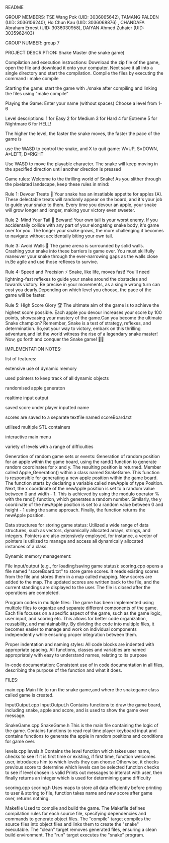 README

GROUP MEMBERS: 
  TSE Wang Pok (UID: 3036065642), 
  TAMANG PALDEN (UID: 3036106240), 
  Ho Chun Kau (UID: 3036068876) , 
  CHANDAFA Abraham Ernest (UID: 3036030958),
  DAIYAN Ahmed Zuhaier (UID: 3035962403)
  
  
GROUP NUMBER: group 7

PROJECT DESCRIPTION: Snake Master (the snake game)

Compilation and execution instructions:
Download the zip file of the game, open the file and download it onto your computer. Next save it all into a single directory and start the compilation.
Compile the files by executing the command : make compile

Starting the game: 
start the game with ./snake after compiling and linking the files using "make compile"

Playing the Game:
Enter your name (without spaces)
Choose a level from 1-6

Level descriptions:
1 for Easy
2 for Medium
3 for Hard
4 for Extreme
5 for Nightmare
6 for HELL!

The higher the level, the faster the snake moves, the faster the pace of the game is

use the WASD to control the snake, and X to quit game:
W=UP,  S=DOWN,  A=LEFT,  D=RIGHT 

Use WASD to move the playable character. The snake will keep moving in the specified direction until another direction is pressed

Game rules:
Welcome to the thrilling world of Snake! 
As you slither through the pixelated landscape, keep these rules in mind:

Rule 1: Devour Treats 🍎
Your snake has an insatiable appetite for apples (A). These delectable treats will randomly appear on the board, and it's your job to guide your snake to them. Every time you devour an apple, your snake will grow longer and longer, making your victory even sweeter.

Rule 2: Mind Your Tail 🐍
Beware! Your own tail is your worst enemy. If you accidentally collide with any part of your elongating snake body, it's game over for you. The longer your snake grows, the more challenging it becomes to navigate without accidentally biting your own tail. 

Rule 3: Avoid Walls 🧱
The game arena is surrounded by solid walls. Crashing your snake into these barriers is game over. You must skillfully maneuver your snake through the ever-narrowing gaps as the walls close in.Be agile and use those reflexes to survive.

Rule 4: Speed and Precision ⚡️
Snake, like life, moves fast! You'll need lightning-fast reflexes to guide your snake around the obstacles and towards victory. Be precise in your movements, as a single wrong turn can cost you dearly.Depending on which level you choose, the pace of the game will be faster.

Rule 5: High Score Glory 🏆
The ultimate aim of the game is to achieve the highest score possible. Each apple you devour increases your score by 100 points, showcasing your mastery of the game.Can you become the ultimate Snake champion?
Remember, Snake is a test of strategy, reflexes, and determination. So,eat your way to victory, embark on this thrilling adventure,and let the world witness the rise of a legendary snake master!
Now, go forth and conquer the Snake game! 🐍🍎

IMPLEMENTATION NOTES:

list of features:

extensive use of dynamic memory

used pointers to keep track of all dynamic objects

randomised apple generaton

realtime input output

saved score under player inputted name

scores are saved to a separate textfile named scoreBoard.txt

utilised multiple STL containers

interactive main menu

variety of levels with a range of difficulties

Generation of random game sets or events:
Generation of random position for an apple within the game board, using the rand() function to generate random coordinates for x and y. The resulting position is returned.
Member called Apple_Generation() within a class named SnakeGame. This function is responsible for generating a new apple position within the game board.
The function starts by declaring a variable called newApple of type Position.
Next, the x coordinate of the newApple position is set to a random value between 0 and width - 1. This is achieved by using the modulo operator % with the rand() function, which generates a random number.
Similarly, the y coordinate of the newApple position is set to a random value between 0 and height - 1 using the same approach.
Finally, the function returns the newApple position.


Data structures for storing game status:
Utilized a wide range of data structures, such as vectors, dynamically allocated arrays, strings, and integers. Pointers are also extensively employed, for instance, a vector of pointers is utilized to manage and access all dynamically allocated instances of a class.

Dynamic memory management:


File input/output (e.g., for loading/saving game status):
scoring.cpp opens a file named "scoreBoard.txt" to store game scores. It reads existing scores from the file and stores them in a map called mapping. New scores are added to the map. The updated scores are written back to the file, and the current standings are displayed to the user. The file is closed after the operations are completed.

Program codes in multiple files:
The game has been implemented using multiple files to organize and separate different components of the game. Each file focuses on a specific aspect of the game, such as the game logic, user input, and scoring etc. This allows for better code organization, reusability, and maintainability. By dividing the code into multiple files, it becomes easier to manage and work on individual components independently while ensuring proper integration between them.

Proper indentation and naming styles:
All code blocks are indented with appropriate spacing. All functions, classes and variables are named appropriately with easy to understand names, relating to its purpose

In-code documentation:
Consistent use of in code documentation in all files, describing the purpose of the function and what it does.


FILES:

main.cpp
Main file to run the snake game,and where the snakegame class called game is created.

InputOutput.cpp InputOutput.h
Contains functions to draw the game board, including snake, apple and score, and is used to show the game over message.

SnakeGame.cpp SnakeGame.h
This is the main file containing the logic of the game. Contains functions to read real time player keyboard input and contains functions to generate tha apple in random positions and conditions for game over.

levels.cpp levels.h
Contains the level function which takes user name, checks to see if it is first time or existing, if first time, function welcomes user, introduces him to which levels they can choose
Otherwise, it checks previous score to determine which levels can be selected
function checks to see if level chosen is valid
Prints out messages to interact with user, then finally returns an integer
which is used for determining game difficulty

scoring.cpp scoring.h
Uses maps to store all data efficiently before printing to user & storing to file, function takes name and new score after game over, returns nothing.

Makefile
Used to compile and build the game. The Makefile defines compilation rules for each source file, specifying dependencies and commands to generate object files. The "compile" target compiles the source files into object files and links them to create the "snake" executable. The "clean" target removes generated files, ensuring a clean build environment. The "run" target executes the "snake" program.




